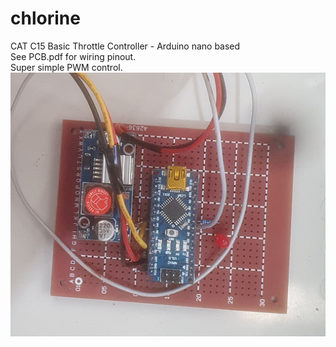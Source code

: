 # chlorine
CAT C15 Basic Throttle Controller - Arduino nano based<br />
See PCB.pdf for wiring pinout.<br />
Super simple PWM control.<br />
![Alt text](https://raw.githubusercontent.com/spoonieau/chlorine/main/pic.jpg)
